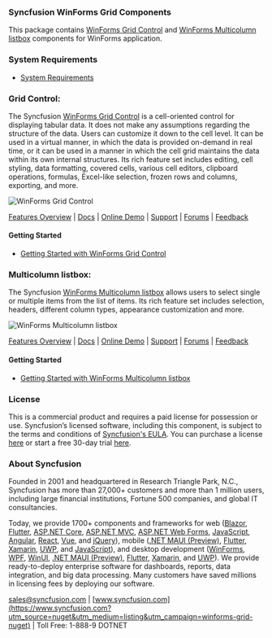 ### Syncfusion WinForms Grid Components
This package contains [WinForms Grid Control](https://www.syncfusion.com/winforms-ui-controls/excel-like-grid?utm_source=nuget&utm_medium=listing&utm_campaign=winforms-grid-nuget) and [WinForms Multicolumn listbox](https://www.syncfusion.com/winforms-ui-controls/multicolumn-listbox?utm_source=nuget&utm_medium=listing&utm_campaign=winforms-grid-nuget) components for WinForms application.

### System Requirements

* [System Requirements](https://help.syncfusion.com/windowsforms/installation/system-requirements?utm_source=nuget&utm_medium=listing&utm_campaign=winforms-grid-nuget)

### Grid Control:

The Syncfusion [WinForms Grid Control](https://www.syncfusion.com/winforms-ui-controls/excel-like-grid?utm_source=nuget&utm_medium=listing&utm_campaign=winforms-grid-nuget) is a cell-oriented control for displaying tabular data. It does not make any assumptions regarding the structure of the data. Users can customize it down to the cell level. It can be used in a virtual manner, in which the data is provided on-demand in real time, or it can be used in a manner in which the cell grid maintains the data within its own internal structures. Its rich feature set includes editing, cell styling, data formatting, covered cells, various cell editors, clipboard operations, formulas, Excel-like selection, frozen rows and columns, exporting, and more.

![WinForms Grid Control](https://cdn.syncfusion.com/nuget-readme/winforms/winforms-gridcontrol.png)

[Features Overview](https://www.syncfusion.com/winforms-ui-controls/excel-like-grid?utm_source=nuget&utm_medium=listing&utm_campaign=winforms-grid-nuget) | [Docs](https://help.syncfusion.com/windowsforms/grid-control/getting-started?utm_source=nuget&utm_medium=listing&utm_campaign=winforms-grid-nuget) | [Online Demo](https://github.com/syncfusion/winforms-demos?utm_source=nuget&utm_medium=listing&utm_campaign=winforms-grid-nuget) | [Support](https://support.syncfusion.com/create?utm_source=nuget&utm_medium=listing&utm_campaign=winforms-grid-nuget) | [Forums](https://www.syncfusion.com/forums/windowsforms?utm_source=nuget&utm_medium=listing&utm_campaign=winforms-grid-nuget) | [Feedback](https://www.syncfusion.com/feedback/winforms?utm_source=nuget&utm_medium=listing&utm_campaign=winforms-grid-nuget)

#### Getting Started

* [Getting Started with WinForms Grid Control](https://help.syncfusion.com/windowsforms/grid-control/getting-started?utm_source=nuget&utm_medium=listing&utm_campaign=winforms-grid-nuget)

### Multicolumn listbox:

The Syncfusion [WinForms Multicolumn listbox](https://www.syncfusion.com/winforms-ui-controls/multicolumn-listbox?utm_source=nuget&utm_medium=listing&utm_campaign=winforms-grid-nuget) allows users to select single or multiple items from the list of items. Its rich feature set includes selection, headers, different column types, appearance customization and more.

![WinForms Multicolumn listbox](https://cdn.syncfusion.com/nuget-readme/winforms/winforms-gridcontrol.png)

[Features Overview](https://www.syncfusion.com/winforms-ui-controls/multicolumn-listbox?utm_source=nuget&utm_medium=listing&utm_campaign=winforms-grid-nuget) | [Docs](https://help.syncfusion.com/windowsforms/multicolumn-listbox/getting-started?utm_source=nuget&utm_medium=listing&utm_campaign=winforms-grid-nuget) | [Online Demo](https://github.com/syncfusion/winforms-demos?utm_source=nuget&utm_medium=listing&utm_campaign=winforms-grid-nuget) | [Support](https://support.syncfusion.com/create?utm_source=nuget&utm_medium=listing&utm_campaign=winforms-grid-nuget) | [Forums](https://www.syncfusion.com/forums/windowsforms?utm_source=nuget&utm_medium=listing&utm_campaign=winforms-grid-nuget) | [Feedback](https://www.syncfusion.com/feedback/winforms?utm_source=nuget&utm_medium=listing&utm_campaign=winforms-grid-nuget)

#### Getting Started

* [Getting Started with WinForms Multicolumn listbox](https://help.syncfusion.com/windowsforms/multicolumn-listbox/getting-started?utm_source=nuget&utm_medium=listing&utm_campaign=winforms-grid-nuget)

### License

This is a commercial product and requires a paid license for possession or use. Syncfusion’s licensed software, including this component, is subject to the terms and conditions of [Syncfusion's EULA](https://www.syncfusion.com/eula/es/?utm_source=nuget&utm_medium=listing&utm_campaign=winforms-grid-nuget). You can purchase a license [here](https://www.syncfusion.com/sales/products?utm_source=nuget&utm_medium=listing&utm_campaign=winforms-grid-nuget) or start a free 30-day trial [here](https://www.syncfusion.com/account/manage-trials/start-trials?utm_source=nuget&utm_medium=listing&utm_campaign=winforms-grid-nuget).

### About Syncfusion

Founded in 2001 and headquartered in Research Triangle Park, N.C., Syncfusion has more than 27,000+ customers and more than 1 million users, including large financial institutions, Fortune 500 companies, and global IT consultancies.
 
Today, we provide 1700+ components and frameworks for web ([Blazor](https://www.syncfusion.com/blazor-components?utm_source=nuget&utm_medium=listing&utm_campaign=winforms-grid-nuget), [Flutter](https://www.syncfusion.com/flutter-widgets?utm_source=nuget&utm_medium=listing&utm_campaign=winforms-grid-nuget), [ASP.NET Core](https://www.syncfusion.com/aspnet-core-ui-controls?utm_source=nuget&utm_medium=listing&utm_campaign=winforms-grid-nuget), [ASP.NET MVC](https://www.syncfusion.com/aspnet-mvc-ui-controls?utm_source=nuget&utm_medium=listing&utm_campaign=winforms-grid-nuget), [ASP.NET Web Forms](https://www.syncfusion.com/jquery/aspnet-webforms-ui-controls?utm_source=nuget&utm_medium=listing&utm_campaign=winforms-grid-nuget), [JavaScript](https://www.syncfusion.com/javascript-ui-controls?utm_source=nuget&utm_medium=listing&utm_campaign=winforms-grid-nuget), [Angular](https://www.syncfusion.com/angular-ui-components?utm_source=nuget&utm_medium=listing&utm_campaign=winforms-grid-nuget), [React](https://www.syncfusion.com/react-ui-components?utm_source=nuget&utm_medium=listing&utm_campaign=winforms-grid-nuget), [Vue](https://www.syncfusion.com/vue-ui-components?utm_source=nuget&utm_medium=listing&utm_campaign=winforms-grid-nuget), and [jQuery](https://www.syncfusion.com/jquery-ui-widgets?utm_source=nuget&utm_medium=listing&utm_campaign=winforms-grid-nuget)), mobile ([.NET MAUI (Preview)](https://www.syncfusion.com/maui-controls?utm_source=nuget&utm_medium=listing&utm_campaign=winforms-grid-nuget), [Flutter](https://www.syncfusion.com/flutter-widgets?utm_source=nuget&utm_medium=listing&utm_campaign=winforms-grid-nuget), [Xamarin](https://www.syncfusion.com/xamarin-ui-controls?utm_source=nuget&utm_medium=listing&utm_campaign=winforms-grid-nuget), [UWP](https://www.syncfusion.com/uwp-ui-controls?utm_source=nuget&utm_medium=listing&utm_campaign=winforms-grid-nuget), and [JavaScript](https://www.syncfusion.com/javascript-ui-controls?utm_source=nuget&utm_medium=listing&utm_campaign=winforms-grid-nuget)), and desktop development ([WinForms](https://www.syncfusion.com/winforms-ui-controls?utm_source=nuget&utm_medium=listing&utm_campaign=winforms-grid-nuget), [WPF](https://www.syncfusion.com/wpf-controls?utm_source=nuget&utm_medium=listing&utm_campaign=winforms-grid-nuget), [WinUI](https://www.syncfusion.com/winui-controls?utm_source=nuget&utm_medium=listing&utm_campaign=winforms-grid-nuget), [.NET MAUI (Preview)](https://www.syncfusion.com/maui-controls?utm_source=nuget&utm_medium=listing&utm_campaign=winforms-grid-nuget), [Flutter](https://www.syncfusion.com/flutter-widgets?utm_source=nuget&utm_medium=listing&utm_campaign=winforms-grid-nuget), [Xamarin](https://www.syncfusion.com/xamarin-ui-controls?utm_source=nuget&utm_medium=listing&utm_campaign=winforms-grid-nuget), and [UWP](https://www.syncfusion.com/uwp-ui-controls?utm_source=nuget&utm_medium=listing&utm_campaign=winforms-grid-nuget)). We provide ready-to-deploy enterprise software for dashboards, reports, data integration, and big data processing. Many customers have saved millions in licensing fees by deploying our software.

[sales@syncfusion.com](mailto:sales@syncfusion.com?Subject=Syncfusion%20WinForms%20Grid-%20NuGet) | [www.syncfusion.com](https://www.syncfusion.com?utm_source=nuget&utm_medium=listing&utm_campaign=winforms-grid-nuget) | Toll Free: 1-888-9 DOTNET


